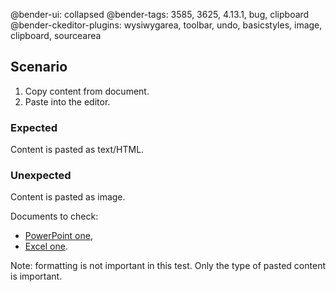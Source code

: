@bender-ui: collapsed
@bender-tags: 3585, 3625, 4.13.1, bug, clipboard
@bender-ckeditor-plugins: wysiwygarea, toolbar, undo, basicstyles, image, clipboard, sourcearea

## Scenario
1. Copy content from document.
2. Paste into the editor.

### Expected

Content is pasted as text/HTML.

### Unexpected

Content is pasted as image.

Documents to check:

* [PowerPoint one](_assets/pasteimagehtml.pptx),
* [Excel one](_assets/pasteimagehtml.xlsx).

Note: formatting is not important in this test. Only the type of pasted content is important.
